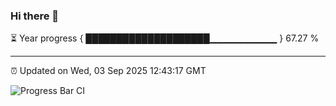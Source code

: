 ### Hi there 👋

⏳ Year progress { ████████████████████▁▁▁▁▁▁▁▁▁▁ } 67.27 %

---

⏰ Updated on Wed, 03 Sep 2025 12:43:17 GMT

![Progress Bar CI](https://github.com/liununu/liununu/workflows/Progress%20Bar%20CI/badge.svg)
